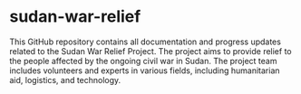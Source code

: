# sudan-war-relief
This GitHub repository contains all documentation and progress updates related to the Sudan War Relief Project. The project aims to provide relief to the people affected by the ongoing civil war in Sudan. The project team includes volunteers and experts in various fields, including humanitarian aid, logistics, and technology.
